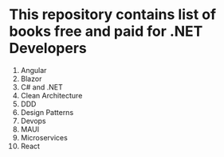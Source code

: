 # This repository contains list of books free and paid for .NET Developers
1. Angular
2. Blazor
3. C# and .NET
4. Clean Architecture
5. DDD
6. Design Patterns
7. Devops
8. MAUI
9. Microservices
10. React
